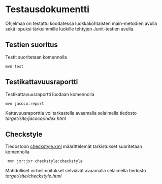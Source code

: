 # Testausdokumentti

Ohjelmaa on testattu koodatessa luokkakohtaisten main-metodien avulla sekä lopuksi tärkeimmille luokille tehtyjen Junit-testien avulla.

## Testien suoritus

Testit suoritetaan komennolla

```
mvn test
```

## Testikattavuusraportti

Testikattavuusraportti luodaan komennolla

```
mvn jacoco:report
```

Kattavuusraporttia voi tarkastella avaamalla selaimella tiedosto _target/site/jacoco/index.html_

## Checkstyle

Tiedostoon [checkstyle.xml](https://github.com/jussico/ot-harjoitustyo/blob/master/ColorApp/checkstyle.xml) määrittelemät tarkistukset suoritetaan komennolla

```
 mvn jxr:jxr checkstyle:checkstyle
```

Mahdolliset virheilmoitukset selviävät avaamalla selaimella tiedosto _target/site/checkstyle.html_
